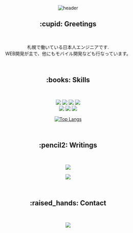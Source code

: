 <div align="center">

![header](https://capsule-render.vercel.app/api?type=waving&color=auto&height=250&section=header&text=👀%20こんにちは%20・%20Hi%20there&fontSize=30&fontAlignY=38)

<h2>:cupid: Greetings</h2>
&thinsp;
  <p>
    札幌で働いている日本人エンジニアです.
   <br>WEB開発が主で、他にもモバイル開発なども行なっています。
  </p>

&thinsp;

<h2>:books: Skills</h2>
  
&thinsp;

![](https://img.shields.io/badge/HTML-E34F26?style=for-the-badge&logo=html5&logoColor=white)
![](https://img.shields.io/badge/CSS-1572B6?style=for-the-badge&logo=CSS3&logoColor=white)
![](https://img.shields.io/badge/Javascript-F7DF1E?style=for-the-badge&logo=Javascript&logoColor=black)
![](https://img.shields.io/badge/React-61DAFB?style=for-the-badge&logo=React&logoColor=white)
<br>![](https://img.shields.io/badge/React_Native-61DAFB?style=for-the-badge&logo=React&logoColor=white)
![](https://img.shields.io/badge/Typescript-3178C6?style=for-the-badge&logo=Typescript&logoColor=white)
![](https://img.shields.io/badge/Redux_Toolkit-764ABC?style=for-the-badge&logo=Redux&logoColor=white)


[![Top Langs](https://github-readme-stats.vercel.app/api/top-langs/?username=satokoki645&layout=compact)](https://github.com/satokoki645/github-readme-stats)

&thinsp;

<h2>:pencil2: Writings</h2>

&thinsp;

<a href="hhttps://ramble.impl.co.jp/author/52/" target="_blank" rel="noopener noreferrer"><img src="https://img.shields.io/badge/rambleの記事-3ea8ff?style=for-the-badge&logo=GitHub%20Sponsors&logoColor=white"/></a>
  
  
<a href="https://zenn.dev/satokoki645" target="_blank" rel="noopener noreferrer"><img src="https://img.shields.io/badge/Zennの記事-3ea8ff?style=for-the-badge&logo=GitHub%20Sponsors&logoColor=white"/></a>

&thinsp;

<h2>:raised_hands: Contact</h2>

&thinsp;

<a href="mailto:satokoki645@gmail.com" target="_blank" rel="noopener noreferrer"><img src="https://img.shields.io/badge/satokoki645@gmail.com-EA4335?style=for-the-badge&logo=Gmail&logoColor=white"/></a>

</div>
